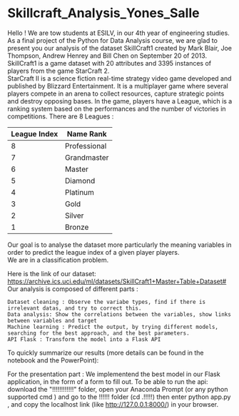 # Skillcraft_Analysis_Yones_Salle

Hello ! We are tow students at ESILV, in our 4th year of engineering studies. 
As a final project of the Python for Data Analysis course, we are glad to present you our analysis of the dataset SkillCraft1 created by Mark Blair, Joe Thompson, Andrew Henrey and Bill Chen on September 20 of 2013. <br>
SkillCraft1 is a game dataset with 20 attributes and 3395 instances of players from the game StarCraft 2.<br>
StarCraft II  is a science fiction real-time strategy video game developed and published by Blizzard Entertainment. It is a multiplayer game where several players compete in an arena to collect resources, capture strategic points and destroy opposing bases.
In the game, players have a League, which is a ranking system based on the performances and the number of victories in competitions. 
There are 8 Leagues : 

League Index | Name Rank 
--- | ---
8| Professional
7|Grandmaster
6|Master
5|Diamond
4 |Platinum 
3 | Gold
2 | Silver 
1 | Bronze 

Our goal is to analyse the dataset more particularly the meaning variables in order to predict the league index of a given player players. <br>
We are in a classification problem.

Here is the link of our dataset: https://archive.ics.uci.edu/ml/datasets/SkillCraft1+Master+Table+Dataset#
Our analysis is composed of different parts : 

    Dataset cleaning : Observe the variabe types, find if there is irrelevant datas, and try to correct this. 
    Data analysis: Show the correlations between the variables, show links between variables and target
    Machine learning : Predict the output, by trying different models, searching for the best approach, and the best parameters.  
    API Flask : Transform the model into a Flask API

To quickly summarize our results (more details can be found in the notebook and the PowerPoint):

For the presentation part : We implementend the best model in our Flask application, in the form of a form to fill out. 
To be able to run the api: download the "!!!!!!!!!!!!" folder, open your Anaconda Prompt (or any python supported cmd ) and go to the !!!!!! folder (cd .\!!!!!) then enter python app.py , and copy the localhost link (like http://127.0.0.1:8000/) in your browser.
